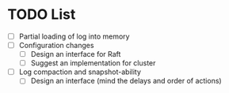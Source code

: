 # TODO List

- [ ] Partial loading of log into memory
- [ ] Configuration changes
  - [ ] Design an interface for Raft
  - [ ] Suggest an implementation for cluster
- [ ] Log compaction and snapshot-ability
  - [ ] Design an interface (mind the delays and order of actions)

